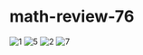 # math-review-76

![1](https://github.com/js8developer/media/assets/36863375/64e777ab-387d-4b84-9a2b-203c822e4f58)
![5](https://github.com/js8developer/media/assets/36863375/095ef772-94c3-43e1-968f-2aee0a24581f)
![2](https://github.com/js8developer/media/assets/36863375/f8760526-e097-4c6b-bf30-ace1cbfb94d5)
![7](https://github.com/js8developer/media/assets/36863375/6f670c79-a2a7-4af2-98c6-560dcb3d505f)
